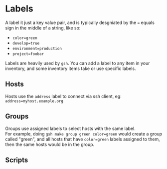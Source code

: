 # Labels

A label it just a key value pair, and is typically desgniated by the `=` equals sign in the middle of a string, like so:
- `color=green`
- `develop=true`
- `environment=production`
- `project=foobar`

Labels are heavily used by `gsh`. You can add a label to any item in your inventory, and some inventory items take or use specific labels.


## Hosts
Hosts use the `address` label to connect via ssh client, eg: `address=myhost.example.org`

## Groups
Groups use assigned labels to select hosts with the same label. <br />
For example, doing `gsh make group green color=green` would create a group called "green", and all hosts that have `color=green` labels assigned to them, then the same hosts would be in the group.

## Scripts

